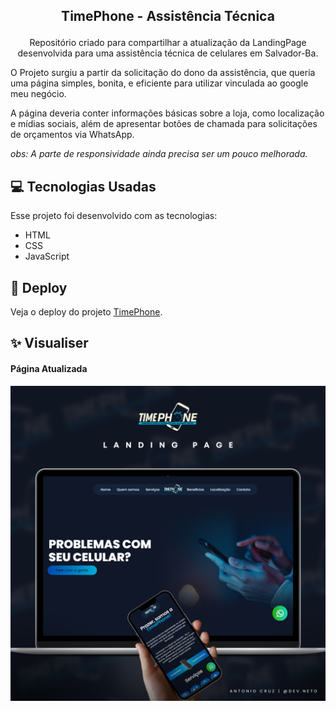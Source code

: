## <p align="center"> TimePhone - Assistência Técnica</p>

<p align="center">
Repositório criado para compartilhar a atualização da LandingPage desenvolvida para uma assistência técnica de celulares em Salvador-Ba.
 
O Projeto surgiu a partir da solicitação do dono da assistência, que queria uma página simples, bonita, e eficiente para utilizar vinculada ao google meu negócio.

A página deveria conter informações básicas sobre a loja, como localização e mídias sociais, além de apresentar botões de chamada para solicitações de orçamentos via WhatsApp.

_obs: A parte de responsividade ainda precisa ser um pouco melhorada._

## 💻 Tecnologias Usadas

Esse projeto foi desenvolvido com as tecnologias:

- HTML
- CSS
- JavaScript
 
## 🔗 Deploy
  Veja o deploy do projeto [TimePhone](https://timephone.vercel.app/).

## ✨ Visualiser

<h4> Página Atualizada</h4>
<a href="http://timephone.vercel.app">
  <img src="https://github.com/antonioscn/AssistenciaTecnica/blob/main/Mockup%20TimePhone.png?raw=true"/>
</a>
